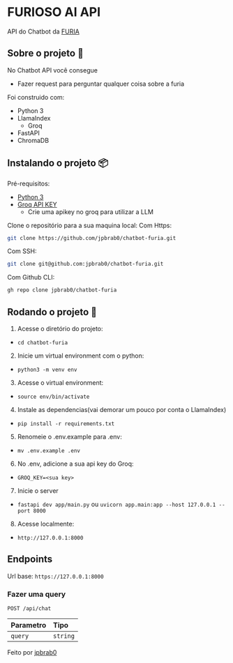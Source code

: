 # FURIOSO AI API
API do Chatbot da [FURIA](https://furia.gg)

## Sobre o projeto 📜
No Chatbot API você consegue
- Fazer request para perguntar qualquer coisa sobre a furia

Foi construido com:
- Python 3
- LlamaIndex
    - Groq
- FastAPI
- ChromaDB

## Instalando o projeto 📦
Pré-requisitos:
- [Python 3](https://www.python.org/downloads/)
- [Groq API KEY](https://groq.com)
    - Crie uma apikey no groq para utilizar a LLM

Clone o repositório para a sua maquina local:
Com Https:

```bash
git clone https://github.com/jpbrab0/chatbot-furia.git
```

Com SSH:

```bash
git clone git@github.com:jpbrab0/chatbot-furia.git
```

Com Github CLI:

```bash
gh repo clone jpbrab0/chatbot-furia
```

## Rodando o projeto 🏃
1. Acesse o diretório do projeto:
- `cd chatbot-furia`

2. Inicie um virtual environment com o python:

- `python3 -m venv env`

3. Acesse o virtual environment:
- `source env/bin/activate`

4. Instale as dependencias(vai demorar um pouco por conta o LlamaIndex)
- `pip install -r requirements.txt`

5. Renomeie o .env.example para .env:

- `mv .env.example .env`

6. No .env, adicione a sua api key do Groq:
- `GROQ_KEY=<sua key>`

7. Inicie o server
- `fastapi dev app/main.py` ou `uvicorn app.main:app --host 127.0.0.1 --port 8000`

8. Acesse localmente:
- `http://127.0.0.1:8000`

## Endpoints
Url base: `https://127.0.0.1:8000`

### Fazer uma query

```http
POST /api/chat
```

| Parametro | Tipo   |
| :-------- | :----- |
| `query`      | `string` |

Feito por [jpbrab0](https://github.com/jpbrab0)